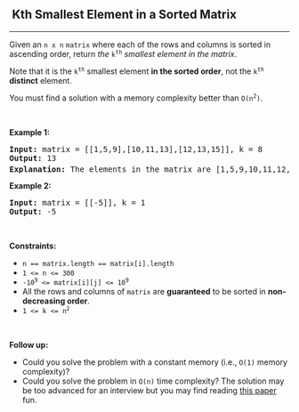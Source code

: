 <h2>  Kth Smallest Element in a Sorted Matrix</h2><hr><div style="user-select: auto;"><p style="user-select: auto;">Given an <code style="user-select: auto;">n x n</code> <code style="user-select: auto;">matrix</code> where each of the rows and columns is sorted in ascending order, return <em style="user-select: auto;">the</em> <code style="user-select: auto;">k<sup style="user-select: auto;">th</sup></code> <em style="user-select: auto;">smallest element in the matrix</em>.</p>

<p style="user-select: auto;">Note that it is the <code style="user-select: auto;">k<sup style="user-select: auto;">th</sup></code> smallest element <strong style="user-select: auto;">in the sorted order</strong>, not the <code style="user-select: auto;">k<sup style="user-select: auto;">th</sup></code> <strong style="user-select: auto;">distinct</strong> element.</p>

<p style="user-select: auto;">You must find a solution with a memory complexity better than <code style="user-select: auto;">O(n<sup style="user-select: auto;">2</sup>)</code>.</p>

<p style="user-select: auto;">&nbsp;</p>
<p style="user-select: auto;"><strong style="user-select: auto;">Example 1:</strong></p>

<pre style="user-select: auto;"><strong style="user-select: auto;">Input:</strong> matrix = [[1,5,9],[10,11,13],[12,13,15]], k = 8
<strong style="user-select: auto;">Output:</strong> 13
<strong style="user-select: auto;">Explanation:</strong> The elements in the matrix are [1,5,9,10,11,12,13,<u style="user-select: auto;"><strong style="user-select: auto;">13</strong></u>,15], and the 8<sup style="user-select: auto;">th</sup> smallest number is 13
</pre>

<p style="user-select: auto;"><strong style="user-select: auto;">Example 2:</strong></p>

<pre style="user-select: auto;"><strong style="user-select: auto;">Input:</strong> matrix = [[-5]], k = 1
<strong style="user-select: auto;">Output:</strong> -5
</pre>

<p style="user-select: auto;">&nbsp;</p>
<p style="user-select: auto;"><strong style="user-select: auto;">Constraints:</strong></p>

<ul style="user-select: auto;">
	<li style="user-select: auto;"><code style="user-select: auto;">n == matrix.length == matrix[i].length</code></li>
	<li style="user-select: auto;"><code style="user-select: auto;">1 &lt;= n &lt;= 300</code></li>
	<li style="user-select: auto;"><code style="user-select: auto;">-10<sup style="user-select: auto;">9</sup> &lt;= matrix[i][j] &lt;= 10<sup style="user-select: auto;">9</sup></code></li>
	<li style="user-select: auto;">All the rows and columns of <code style="user-select: auto;">matrix</code> are <strong style="user-select: auto;">guaranteed</strong> to be sorted in <strong style="user-select: auto;">non-decreasing order</strong>.</li>
	<li style="user-select: auto;"><code style="user-select: auto;">1 &lt;= k &lt;= n<sup style="user-select: auto;">2</sup></code></li>
</ul>

<p style="user-select: auto;">&nbsp;</p>
<p style="user-select: auto;"><strong style="user-select: auto;">Follow up:</strong></p>

<ul style="user-select: auto;">
	<li style="user-select: auto;">Could you solve the problem with a constant memory (i.e., <code style="user-select: auto;">O(1)</code> memory complexity)?</li>
	<li style="user-select: auto;">Could you solve the problem in <code style="user-select: auto;">O(n)</code> time complexity? The solution may be too advanced for an interview but you may find reading <a href="http://www.cse.yorku.ca/~andy/pubs/X+Y.pdf" target="_blank" style="user-select: auto;">this paper</a> fun.</li>
</ul>
</div>